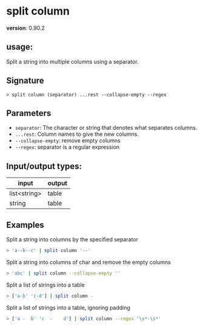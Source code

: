# split column

**version**: 0.90.2

## **usage**:

Split a string into multiple columns using a separator.

## Signature

`> split column (separator) ...rest --collapse-empty --regex`

## Parameters

- `separator`: The character or string that denotes what separates columns.
- `...rest`: Column names to give the new columns.
- `--collapse-empty`: remove empty columns
- `--regex`: separator is a regular expression

## Input/output types:

| input          | output |
| -------------- | ------ |
| list\<string\> | table  |
| string         | table  |

## Examples

Split a string into columns by the specified separator

```bash
> 'a--b--c' | split column '--'
```

Split a string into columns of char and remove the empty columns

```bash
> 'abc' | split column --collapse-empty ''
```

Split a list of strings into a table

```bash
> ['a-b' 'c-d'] | split column -
```

Split a list of strings into a table, ignoring padding

```bash
> ['a -  b' 'c  -    d'] | split column --regex '\s*-\s*'
```
